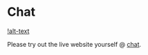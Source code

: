 # Chat 
[!alt-text](https://github.com/mayan-000/chat-Angular/blob/main/src/assets/images/CHAT.png "Chat")

Please try out the live website yourself @ [chat](https://chat-4dbb2.web.app/).



